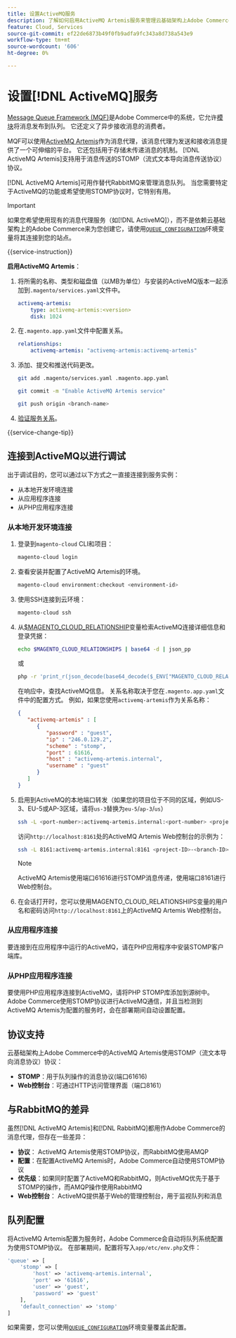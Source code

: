```yaml
---
title: 设置ActiveMQ服务
description: 了解如何启用ActiveMQ Artemis服务来管理云基础架构上Adobe Commerce的消息队列。
feature: Cloud, Services
source-git-commit: ef22de6873b49f0fb9adfa9fc343a8d738a543e9
workflow-type: tm+mt
source-wordcount: '606'
ht-degree: 0%

---
```


# 设置[!DNL ActiveMQ]服务

[Message Queue Framework (MQF)](https://experienceleague.adobe.com/docs/commerce-operations/configuration-guide/message-queues/message-queue-framework.html?lang=zh-Hans)是Adobe Commerce中的系统，它允许[模块](https://experienceleague.adobe.com/zh-hans/docs/commerce-operations/implementation-playbook/glossary#module)将消息发布到队列。 它还定义了异步接收消息的消费者。

MQF可以使用[ActiveMQ Artemis](https://activemq.apache.org/components/artemis/)作为消息代理，该消息代理为发送和接收消息提供了一个可伸缩的平台。 它还包括用于存储未传递消息的机制。 [!DNL ActiveMQ Artemis]支持用于消息传送的STOMP（流式文本导向消息传送协议）协议。

[!DNL ActiveMQ Artemis]可用作替代RabbitMQ来管理消息队列。 当您需要特定于ActiveMQ的功能或希望使用STOMP协议时，它特别有用。

>[!IMPORTANT]
>
>如果您希望使用现有的消息代理服务（如[!DNL ActiveMQ]），而不是依赖云基础架构上的Adobe Commerce来为您创建它，请使用[`QUEUE_CONFIGURATION`](../environment/variables-deploy.md#queue_configuration)环境变量将其连接到您的站点。

{{service-instruction}}

**启用ActiveMQ Artemis**：

1. 将所需的名称、类型和磁盘值（以MB为单位）与安装的ActiveMQ版本一起添加到`.magento/services.yaml`文件中。

   ```yaml
   activemq-artemis:
       type: activemq-artemis:<version>
       disk: 1024
   ```

1. 在`.magento.app.yaml`文件中配置关系。

   ```yaml
   relationships:
       activemq-artemis: "activemq-artemis:activemq-artemis"
   ```

1. 添加、提交和推送代码更改。

   ```bash
   git add .magento/services.yaml .magento.app.yaml
   ```

   ```bash
   git commit -m "Enable ActiveMQ Artemis service"
   ```

   ```bash
   git push origin <branch-name>
   ```

1. [验证服务关系](services-yaml.md#service-relationships)。

{{service-change-tip}}

## 连接到ActiveMQ以进行调试

出于调试目的，您可以通过以下方式之一直接连接到服务实例：

- 从本地开发环境连接
- 从应用程序连接
- 从PHP应用程序连接

### 从本地开发环境连接

1. 登录到`magento-cloud` CLI和项目：

   ```bash
   magento-cloud login
   ```

1. 查看安装并配置了ActiveMQ Artemis的环境。

   ```bash
   magento-cloud environment:checkout <environment-id>
   ```

1. 使用SSH连接到云环境：

   ```bash
   magento-cloud ssh
   ```

1. 从[$MAGENTO_CLOUD_RELATIONSHIP](../application/properties.md#relationships)变量检索ActiveMQ连接详细信息和登录凭据：

   ```bash
   echo $MAGENTO_CLOUD_RELATIONSHIPS | base64 -d | json_pp
   ```

   或

   ```bash
   php -r 'print_r(json_decode(base64_decode($_ENV["MAGENTO_CLOUD_RELATIONSHIPS"])));'
   ```

   在响应中，查找ActiveMQ信息。 关系名称取决于您在`.magento.app.yaml`文件中的配置方式。 例如，如果您使用`activemq-artemis`作为关系名称：

   ```json
   {
      "activemq-artemis" : [
         {
            "password" : "guest",
            "ip" : "246.0.129.2",
            "scheme" : "stomp",
            "port" : 61616,
            "host" : "activemq-artemis.internal",
            "username" : "guest"
         }
      ]
   }
   ```

1. 启用到ActiveMQ的本地端口转发（如果您的项目位于不同的区域，例如US-3、EU-5或AP-3区域，请将``us-3``替换为``eu-5``/``ap-3``/``us``）

   ```bash
   ssh -L <port-number>:activemq-artemis.internal:<port-number> <project-ID>-<branch-ID>@ssh.us.magentosite.cloud
   ```

   访问`http://localhost:8161`处的ActiveMQ Artemis Web控制台的示例为：

   ```bash
   ssh -L 8161:activemq-artemis.internal:8161 <project-ID>-<branch-ID>@ssh.us.magentosite.cloud
   ```

   >[!NOTE]
   >
   >ActiveMQ Artemis使用端口61616进行STOMP消息传递，使用端口8161进行Web控制台。

1. 在会话打开时，您可以使用MAGENTO_CLOUD_RELATIONSHIPS变量的用户名和密码访问`http://localhost:8161`上的ActiveMQ Artemis Web控制台。

### 从应用程序连接

要连接到在应用程序中运行的ActiveMQ，请在PHP应用程序中安装STOMP客户端库。

### 从PHP应用程序连接

要使用PHP应用程序连接到ActiveMQ，请将PHP STOMP库添加到源树中。 Adobe Commerce使用STOMP协议进行ActiveMQ通信，并且当检测到ActiveMQ Artemis为配置的服务时，会在部署期间自动设置配置。

## 协议支持

云基础架构上Adobe Commerce中的ActiveMQ Artemis使用STOMP（流文本导向消息协议）协议：

- **STOMP**：用于队列操作的消息协议(端口61616)
- **Web控制台**：可通过HTTP访问管理界面（端口8161）

## 与RabbitMQ的差异

虽然[!DNL ActiveMQ Artemis]和[!DNL RabbitMQ]都用作Adobe Commerce的消息代理，但存在一些差异：

- **协议**： ActiveMQ Artemis使用STOMP协议，而RabbitMQ使用AMQP
- **配置**：在配置ActiveMQ Artemis时，Adobe Commerce自动使用STOMP协议
- **优先级**：如果同时配置了ActiveMQ和RabbitMQ，则ActiveMQ优先于基于STOMP的操作，而AMQP操作使用RabbitMQ
- **Web控制台**： ActiveMQ提供基于Web的管理控制台，用于监视队列和消息

## 队列配置

将ActiveMQ Artemis配置为服务时，Adobe Commerce会自动将队列系统配置为使用STOMP协议。 在部署期间，配置将写入`app/etc/env.php`文件：

```php
'queue' => [
    'stomp' => [
        'host' => 'activemq-artemis.internal',
        'port' => '61616',
        'user' => 'guest',
        'password' => 'guest'
    ],
    'default_connection' => 'stomp'
]
```

如果需要，您可以使用[`QUEUE_CONFIGURATION`](../environment/variables-deploy.md#queue_configuration)环境变量覆盖此配置。


